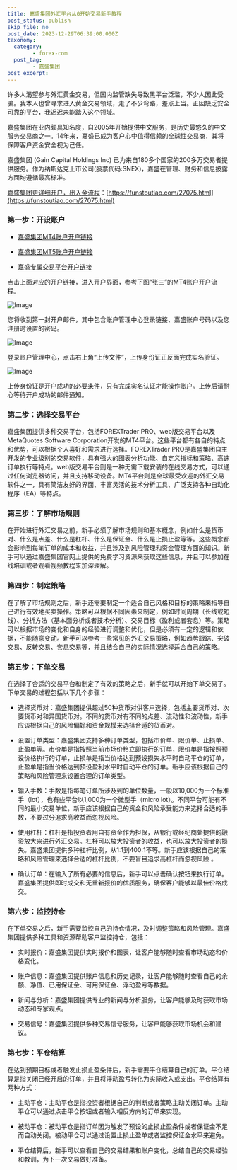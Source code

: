 ```yaml
---
title: 嘉盛集团外汇平台从0开始交易新手教程
post_status: publish
skip_file: no
post_date: 2023-12-29T06:39:00.000Z
taxonomy:
  category:
        - forex-com
  post_tag:
        - 嘉盛集团
post_excerpt: 
---
```

许多人渴望参与外汇黄金交易，但国内监管缺失导致黑平台泛滥，不少人因此受骗。我本人也曾寻求进入黄金交易领域，走了不少弯路，差点上当。正因缺乏安全可靠的平台，我迟迟未能踏入这个领域。

嘉盛集团在业内颇具知名度，自2005年开始提供中文服务，是历史最悠久的中文服务交易商之一。14年来，嘉盛已成为客户心中值得信赖的全球性交易商，其将保障客户资金安全视为己任。

嘉盛集团 (Gain Capital Holdings Inc) 已为来自180多个国家的200多万交易者提供服务。作为纳斯达克上市公司(股票代码:SNEX)，嘉盛在管理、财务和信息披露方面均遵循最高标准。

[嘉盛集团更详细开户，出入金流程](https://funstoutiao.com/27075.html)：[https://funstoutiao.com/27075.html](https://funstoutiao.com/27075.html)

### 第一步：开设账户

* [嘉盛集团MT4账户开户链接](https://s.ssgg.net/jsmt4)

* [嘉盛集团MT5账户开户链接](https://s.ssgg.net/jsmt5)

* [嘉盛专属交易平台开户链接](https://s.ssgg.net/js)

点击上面对应的开户链接，进入开户界面，参考下图“张三”的MT4账户开户流程。

![Image](https://prod-files-secure.s3.us-west-2.amazonaws.com/39ed1227-6d7d-4570-be36-9ccd4a2c4241/7a167aea-686b-400d-af59-4e18eb607a40/640.png?X-Amz-Algorithm=AWS4-HMAC-SHA256&X-Amz-Content-Sha256=UNSIGNED-PAYLOAD&X-Amz-Credential=ASIAZI2LB4662KYJNKXE%2F20250411%2Fus-west-2%2Fs3%2Faws4_request&X-Amz-Date=20250411T161309Z&X-Amz-Expires=3600&X-Amz-Security-Token=IQoJb3JpZ2luX2VjEEgaCXVzLXdlc3QtMiJGMEQCICauFU%2B47%2FJ3Y%2BTBJOnYrIXvKSJ%2BqFQBAFAePuDUYfv4AiBHaiKICWfBZU%2BFwGTLj%2B3K%2F8x2qnTrniWBeUdPBPCV2yqIBAjB%2F%2F%2F%2F%2F%2F%2F%2F%2F%2F8BEAAaDDYzNzQyMzE4MzgwNSIMriaHs6qWC9eTUpvvKtwD1%2Fbohy55OLZYW8KXmnoX4Z3hFMmxYKh4D8EWxpdhvjUoizETYMDiPsCeHIRqR87Hf99yHl7mHKqOcywGdC88N5tAcb6lal75ZrpQloXW7y7TLWgKYDLsLCtF8xz6qLJsT9MXP%2Ffc2HTiICNImPIiJBMjBoLALz3fN8S44XIJvF1nhdFuuPkAPMjeNrTDDEWTWYDyVkeoW71F1OUpDGQe%2BIxWWDNkxuEI6Mp3sLRPbq1avEq2Rb4ymZfmedolOFZBMHtzBmgRn3fIzeyZpgbLSvf%2FfkX2ozxWWESPbyoIW9BeW0h9Q5nsqT0UmPD%2FA7svtpK8baCInxB93roUAs%2BPPofriQi8SKUxrYIs%2F8ETRlPBuX3kHrFFRBhnPF7uvgWQyABfCw%2FB%2FSImxIjv7OnCRY1DK9%2BIFX0Fa%2BiXZl8xIJHBDwPwL5FdYCLDHP9b9%2FBuMQ0YCyjU2VSWJQE%2BjSenHCBuCGpFl%2FESA8tXlNZNghBLi6MO%2BtegRdmHJ0WLx8rKbVrhjwMTUiN6UuH2ctB%2F2hVZuBYU68CGP2bhuiimTmYDtxfCPkxlMfsr5xG1CTcuqi0%2Br4LuDiuRczZejVjQL2M1Ow9ORKtXZJLGKoGQ3Nr8a9TCCNjyPqpodwAww%2FDkvwY6pgFxzM4S76ll1beci0719g%2FgVoDejOTFiemHA9jO7Aek1ckaWPnrXYBn7KWKE3mlmqoUzuzLaXk4AaneGUMsE3ZBnJE5DolcZ%2BQmiWMgped5Jc%2FMxjwxyAjvrMwCT9n%2FqZ4My%2BsEKyZ%2F%2BREDAZXHwHV9eMZVhRkCK9rasNjf%2BSjfXCjzlET1fmxXR0UEw3M%2FOctduJ5sbvCY4TJQ6QjF4%2BC%2B4Y%2BRRvRb&X-Amz-Signature=a0de9ada97af3664a882584922ec833536e5ac7475adebcc270dc0575966f003&X-Amz-SignedHeaders=host&x-id=GetObject)

您将收到第一封开户邮件，其中包含账户管理中心登录链接、嘉盛账户号码以及您注册时设置的密码。

![Image](https://prod-files-secure.s3.us-west-2.amazonaws.com/39ed1227-6d7d-4570-be36-9ccd4a2c4241/eaa1c6b3-2877-4284-a0e1-530e222c27fb/image.png?X-Amz-Algorithm=AWS4-HMAC-SHA256&X-Amz-Content-Sha256=UNSIGNED-PAYLOAD&X-Amz-Credential=ASIAZI2LB4662KYJNKXE%2F20250411%2Fus-west-2%2Fs3%2Faws4_request&X-Amz-Date=20250411T161309Z&X-Amz-Expires=3600&X-Amz-Security-Token=IQoJb3JpZ2luX2VjEEgaCXVzLXdlc3QtMiJGMEQCICauFU%2B47%2FJ3Y%2BTBJOnYrIXvKSJ%2BqFQBAFAePuDUYfv4AiBHaiKICWfBZU%2BFwGTLj%2B3K%2F8x2qnTrniWBeUdPBPCV2yqIBAjB%2F%2F%2F%2F%2F%2F%2F%2F%2F%2F8BEAAaDDYzNzQyMzE4MzgwNSIMriaHs6qWC9eTUpvvKtwD1%2Fbohy55OLZYW8KXmnoX4Z3hFMmxYKh4D8EWxpdhvjUoizETYMDiPsCeHIRqR87Hf99yHl7mHKqOcywGdC88N5tAcb6lal75ZrpQloXW7y7TLWgKYDLsLCtF8xz6qLJsT9MXP%2Ffc2HTiICNImPIiJBMjBoLALz3fN8S44XIJvF1nhdFuuPkAPMjeNrTDDEWTWYDyVkeoW71F1OUpDGQe%2BIxWWDNkxuEI6Mp3sLRPbq1avEq2Rb4ymZfmedolOFZBMHtzBmgRn3fIzeyZpgbLSvf%2FfkX2ozxWWESPbyoIW9BeW0h9Q5nsqT0UmPD%2FA7svtpK8baCInxB93roUAs%2BPPofriQi8SKUxrYIs%2F8ETRlPBuX3kHrFFRBhnPF7uvgWQyABfCw%2FB%2FSImxIjv7OnCRY1DK9%2BIFX0Fa%2BiXZl8xIJHBDwPwL5FdYCLDHP9b9%2FBuMQ0YCyjU2VSWJQE%2BjSenHCBuCGpFl%2FESA8tXlNZNghBLi6MO%2BtegRdmHJ0WLx8rKbVrhjwMTUiN6UuH2ctB%2F2hVZuBYU68CGP2bhuiimTmYDtxfCPkxlMfsr5xG1CTcuqi0%2Br4LuDiuRczZejVjQL2M1Ow9ORKtXZJLGKoGQ3Nr8a9TCCNjyPqpodwAww%2FDkvwY6pgFxzM4S76ll1beci0719g%2FgVoDejOTFiemHA9jO7Aek1ckaWPnrXYBn7KWKE3mlmqoUzuzLaXk4AaneGUMsE3ZBnJE5DolcZ%2BQmiWMgped5Jc%2FMxjwxyAjvrMwCT9n%2FqZ4My%2BsEKyZ%2F%2BREDAZXHwHV9eMZVhRkCK9rasNjf%2BSjfXCjzlET1fmxXR0UEw3M%2FOctduJ5sbvCY4TJQ6QjF4%2BC%2B4Y%2BRRvRb&X-Amz-Signature=6b8adb0acdd24ec67265ac06de7ed0578f49dc8aa0a9b0f4ee75267c995d349a&X-Amz-SignedHeaders=host&x-id=GetObject)

登录账户管理中心，点击右上角“上传文件”，上传身份证正反面完成实名验证。

![Image](https://prod-files-secure.s3.us-west-2.amazonaws.com/39ed1227-6d7d-4570-be36-9ccd4a2c4241/54090639-09fc-46b4-a135-e0289f707147/image.png?X-Amz-Algorithm=AWS4-HMAC-SHA256&X-Amz-Content-Sha256=UNSIGNED-PAYLOAD&X-Amz-Credential=ASIAZI2LB4662KYJNKXE%2F20250411%2Fus-west-2%2Fs3%2Faws4_request&X-Amz-Date=20250411T161309Z&X-Amz-Expires=3600&X-Amz-Security-Token=IQoJb3JpZ2luX2VjEEgaCXVzLXdlc3QtMiJGMEQCICauFU%2B47%2FJ3Y%2BTBJOnYrIXvKSJ%2BqFQBAFAePuDUYfv4AiBHaiKICWfBZU%2BFwGTLj%2B3K%2F8x2qnTrniWBeUdPBPCV2yqIBAjB%2F%2F%2F%2F%2F%2F%2F%2F%2F%2F8BEAAaDDYzNzQyMzE4MzgwNSIMriaHs6qWC9eTUpvvKtwD1%2Fbohy55OLZYW8KXmnoX4Z3hFMmxYKh4D8EWxpdhvjUoizETYMDiPsCeHIRqR87Hf99yHl7mHKqOcywGdC88N5tAcb6lal75ZrpQloXW7y7TLWgKYDLsLCtF8xz6qLJsT9MXP%2Ffc2HTiICNImPIiJBMjBoLALz3fN8S44XIJvF1nhdFuuPkAPMjeNrTDDEWTWYDyVkeoW71F1OUpDGQe%2BIxWWDNkxuEI6Mp3sLRPbq1avEq2Rb4ymZfmedolOFZBMHtzBmgRn3fIzeyZpgbLSvf%2FfkX2ozxWWESPbyoIW9BeW0h9Q5nsqT0UmPD%2FA7svtpK8baCInxB93roUAs%2BPPofriQi8SKUxrYIs%2F8ETRlPBuX3kHrFFRBhnPF7uvgWQyABfCw%2FB%2FSImxIjv7OnCRY1DK9%2BIFX0Fa%2BiXZl8xIJHBDwPwL5FdYCLDHP9b9%2FBuMQ0YCyjU2VSWJQE%2BjSenHCBuCGpFl%2FESA8tXlNZNghBLi6MO%2BtegRdmHJ0WLx8rKbVrhjwMTUiN6UuH2ctB%2F2hVZuBYU68CGP2bhuiimTmYDtxfCPkxlMfsr5xG1CTcuqi0%2Br4LuDiuRczZejVjQL2M1Ow9ORKtXZJLGKoGQ3Nr8a9TCCNjyPqpodwAww%2FDkvwY6pgFxzM4S76ll1beci0719g%2FgVoDejOTFiemHA9jO7Aek1ckaWPnrXYBn7KWKE3mlmqoUzuzLaXk4AaneGUMsE3ZBnJE5DolcZ%2BQmiWMgped5Jc%2FMxjwxyAjvrMwCT9n%2FqZ4My%2BsEKyZ%2F%2BREDAZXHwHV9eMZVhRkCK9rasNjf%2BSjfXCjzlET1fmxXR0UEw3M%2FOctduJ5sbvCY4TJQ6QjF4%2BC%2B4Y%2BRRvRb&X-Amz-Signature=4e107a66164df94ea3d00dea3fad9f8241ad7f35fb4d23ac286a5bdab4228bea&X-Amz-SignedHeaders=host&x-id=GetObject)

上传身份证是开户成功的必要条件，只有完成实名认证才能操作账户。上传后请耐心等待开户成功的邮件通知。

### 第二步：选择交易平台

嘉盛集团提供多种交易平台，包括FOREXTrader PRO、web版交易平台以及MetaQuotes Software Corporation开发的MT4平台。这些平台都有各自的特点和优势，可以根据个人喜好和需求进行选择。FOREXTrader PRO是嘉盛集团自主开发的专业级别的交易软件，具有强大的图表分析功能、自定义指标和策略、高速订单执行等特点。web版交易平台则是一种无需下载安装的在线交易方式，可以通过任何浏览器访问，并且支持移动设备。MT4平台则是全球最受欢迎的外汇交易软件之一，具有简洁友好的界面、丰富灵活的技术分析工具、广泛支持各种自动化程序（EA）等特点。

### 第三步：了解市场规则

在开始进行外汇交易之前，新手必须了解市场规则和基本概念，例如什么是货币对、什么是点差、什么是杠杆、什么是保证金、什么是止损止盈等等。这些概念都会影响到每笔订单的成本和收益，并且涉及到风险管理和资金管理方面的知识。新手可以通过嘉盛集团官网上提供的免费学习资源来获取这些信息，并且可以参加在线培训或者观看视频教程来加深理解。

### 第四步：制定策略

在了解了市场规则之后，新手还需要制定一个适合自己风格和目标的策略来指导自己进行有效地买卖操作。策略可以根据不同因素来制定，例如时间周期（长线或短线）、分析方法（基本面分析或者技术分析）、交易目标（盈利或者套息）等。策略可以根据市场的变化和自身的经验进行调整和优化，但是必须有一定的逻辑和依据，不能随意变动。新手可以参考一些常见的外汇交易策略，例如趋势跟踪、突破交易、反转交易、套息交易等，并且结合自己的实际情况选择适合自己的策略。

### 第五步：下单交易

在选择了合适的交易平台和制定了有效的策略之后，新手就可以开始下单交易了。下单交易的过程包括以下几个步骤：

* 选择货币对：嘉盛集团提供超过50种货币对供客户选择，包括主要货币对、次要货币对和异国货币对。不同的货币对有不同的点差、流动性和波动性，新手应该根据自己的风险偏好和资金规模来选择合适的货币对。

* 设置订单类型：嘉盛集团支持多种订单类型，包括市价单、限价单、止损单、止盈单等。市价单是指按照当前市场价格立即执行的订单，限价单是指按照预设价格执行的订单，止损单是指当价格达到预设损失水平时自动平仓的订单，止盈单是指当价格达到预设盈利水平时自动平仓的订单。新手应该根据自己的策略和风险管理来设置合理的订单类型。

* 输入手数：手数是指每笔订单所涉及到的单位数量，一般以10,000为一个标准手（lot），也有些平台以1,000为一个微型手（micro lot）。不同平台可能有不同的最小交易单位，新手应该根据自己的资金和风险承受能力来选择合适的手数，不要过分追求高收益而忽视风险。

* 使用杠杆：杠杆是指投资者用自有资金作为担保，从银行或经纪商处提供的融资放大来进行外汇交易。杠杆可以放大投资者的收益，也可以放大投资者的损失。嘉盛集团提供多种杠杆比例，从1:1到400:1不等。新手应该根据自己的策略和风险管理来选择合适的杠杆比例，不要盲目追求高杠杆而忽视风险 。

* 确认订单：在输入了所有必要的信息后，新手可以点击确认按钮来执行订单。嘉盛集团提供即时成交和无重新报价的优质服务，确保客户能够以最佳价格成交。

### 第六步：监控持仓

在下单交易之后，新手需要监控自己的持仓情况，及时调整策略和风险管理。嘉盛集团提供多种工具和资源帮助客户监控持仓，包括：

* 实时报价：嘉盛集团提供实时报价和图表，让客户能够随时查看市场动态和价格变化。

* 账户信息：嘉盛集团提供账户信息和历史记录，让客户能够随时查看自己的余额、净值、已用保证金、可用保证金、浮动盈亏等数据。

* 新闻与分析：嘉盛集团提供专业的新闻与分析服务，让客户能够及时获取市场动态和专家观点。

* 交易信号：嘉盛集团提供多种交易信号服务，让客户能够获取市场机会和建议。

### 第七步：平仓结算

在达到预期目标或者触发止损止盈条件后，新手需要平仓结算自己的订单。平仓结算是指关闭已经开启的订单，并且将浮动盈亏转化为实际收入或支出。平仓结算有两种方式：

* 主动平仓：主动平仓是指投资者根据自己的判断或者策略主动关闭订单。主动平仓可以通过点击平仓按钮或者输入相反方向的订单来实现。

* 被动平仓：被动平仓是指订单因为触发了预设的止损止盈条件或者保证金不足而自动关闭。被动平仓可以通过设置止损止盈单或者监控保证金水平来避免。

* 平仓结算后，新手可以查看自己的交易结果和账户变化，总结自己的交易经验和教训，为下一次交易做好准备。